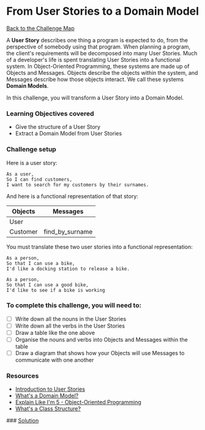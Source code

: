 # From User Stories to a Domain Model

[Back to the Challenge Map](0_challenge_map.md)

A **User Story** describes one thing a program is expected to do, from the perspective of somebody using that program. When planning a program, the client's requirements will be decomposed into many User Stories. Much of a developer's life is spent translating User Stories into a functional system. In Object-Oriented Programming, these systems are made up of Objects and Messages. Objects describe the objects within the system, and Messages describe how those objects interact. We call these systems **Domain Models**.

In this challenge, you will transform a User Story into a Domain Model.

### Learning Objectives covered
- Give the structure of a User Story
- Extract a Domain Model from User Stories

### Challenge setup

Here is a user story:

```
As a user, 
So I can find customers,
I want to search for my customers by their surnames.
```

And here is a functional representation of that story:

Objects  | Messages
------------- | -------------
User  | 
Customer  | find_by_surname

You must translate these two user stories into a functional representation:

```
As a person,
So that I can use a bike,
I'd like a docking station to release a bike.

As a person,
So that I can use a good bike,
I'd like to see if a bike is working
```

### To complete this challenge, you will need to:

- [ ] Write down all the nouns in the User Stories
- [ ] Write down all the verbs in the User Stories
- [ ] Draw a table like the one above
- [ ] Organise the nouns and verbs into Objects and Messages within the table
- [ ] Draw a diagram that shows how your Objects will use Messages to communicate with one another

### Resources
- [Introduction to User Stories](https://www.mountaingoatsoftware.com/agile/user-stories)
- [What's a Domain Model?](http://sjmog.github.io/posts/502_domain-modelling/)
- [Explain Like I'm 5 - Object-Oriented Programming](https://www.reddit.com/r/explainlikeimfive/comments/1pyhng/eli5_objected_oriented_programming/)
- [What's a Class Structure?](http://sjmog.github.io/posts/504_whats-a-class-structure/)

### [Solution](solutions/2.md)
